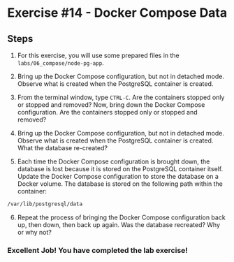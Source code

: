 # Exercise #14 - Docker Compose Data 

## Steps

1. For this exercise, you will use some prepared files in the `labs/06_compose/node-pg-app`.

2. Bring up the Docker Compose configuration, but not in detached mode. Observe what is created when the PostgreSQL container is created.

3. From the terminal window, type `CTRL-C`. Are the containers stopped only or stopped and removed? Now, bring down the Docker Compose configuration. Are the containers stopped only or stopped and removed?

4. Bring up the Docker Compose configuration, but not in detached mode. Observe what is created when the PostgreSQL container is created. What the database re-created?

5. Each time the Docker Compose configuration is brought down, the database is lost because it is stored on the PostgreSQL container itself. Update the Docker Compose configuration to store the database on a Docker volume. The database is stored on the following path within the container:

```bash
/var/lib/postgresql/data
```

6. Repeat the process of bringing the Docker Compose configuration back up, then down, then back up again. Was the database recreated? Why or why not?

### Excellent Job! You have completed the lab exercise!